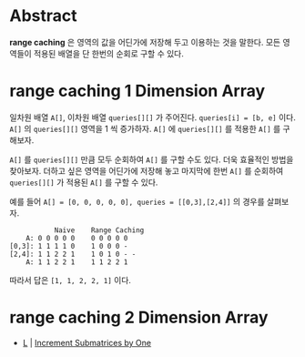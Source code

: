 # Abstract

**range caching** 은 영역의 값을 어딘가에 저장해 두고 이용하는 것을 말한다. 모든
영역들이 적용된 배열을 단 한번의 순회로 구할 수 있다.

# range caching 1 Dimension Array

일차원 배열 `A[]`, 이차원 배열 `queries[][]` 가 주어진다. `queries[i] = [b, e]` 
이다. `A[]` 의 `queries[][]` 영역을 1 씩 증가하자. `A[]` 에 `queries[][]`
를 적용한 `A[]` 를 구해보자.

`A[]` 를 `queries[][]` 만큼 모두 순회하여 `A[]` 를 구할 수도 있다. 더욱 효율적인 
방법을 찾아보자. 더하고 싶은 영역을 어딘가에 저장해 놓고 마지막에 한번 `A[]` 를 순회하여
`queries[][]` 가 적용된 `A[]` 를 구할 수 있다. 

예를 들어 `A[] = [0, 0, 0, 0, 0], queries = [[0,3],[2,4]]` 의 경우를 살펴보자. 

```
           Naive    Range Caching
    A: 0 0 0 0 0    0 0 0 0 0
[0,3]: 1 1 1 1 0    1 0 0 0 -
[2,4]: 1 1 2 2 1    1 0 1 0 - -
    A: 1 1 2 2 1    1 1 2 2 1
```

따라서 답은 `[1, 1, 2, 2, 1]` 이다.

# range caching 2 Dimension Array

* [L](/leetcode3/IncrementSubmatricesbyOne/README.md) | [Increment Submatrices by One](https://leetcode.com/problems/increment-submatrices-by-one/)

